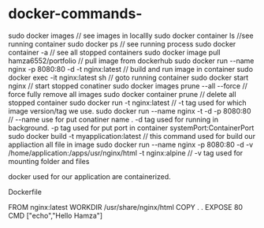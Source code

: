 # docker-commands-



sudo docker images // see images in locallly
sudo docker container ls //see running container
sudo docker ps // see running process
sudo docker container -a // see all stopped containers
sudo docker image pull hamza6552/portfolio // pull image from dockerhub
sudo docker run --name nginx -p 8080:80 -d -t nginx:latest // build and run image in container
sudo docker exec -it nginx:latest sh // goto running container
sudo docker start nginx // start stopped conatiner
sudo docker images prune --all --force // force fully remove all images
sudo docker container prune // delete all stopped container
sudo docker run -t nginx:latest // -t tag used for which image version/tag we use.
sudo docker run --name nginx -t -d -p 8080:80 // --name use for put conatiner name . -d tag used for running in background. -p tag used for put port in container systemPort:ContainerPort
sudo docker build -t myapplication:latest // this command used for build our appliaction all file in image
sudo docker run --name nginx -p 8080:80 -d -v /home/application:/apps/usr/nginx/html -t nginx:alpine // -v tag used for mounting folder and files  



docker used for our application are containerized.

Dockerfile
                            
FROM nginx:latest
WORKDIR /usr/share/nginx/html
COPY . .
EXPOSE 80
CMD ["echo","Hello Hamza"]







